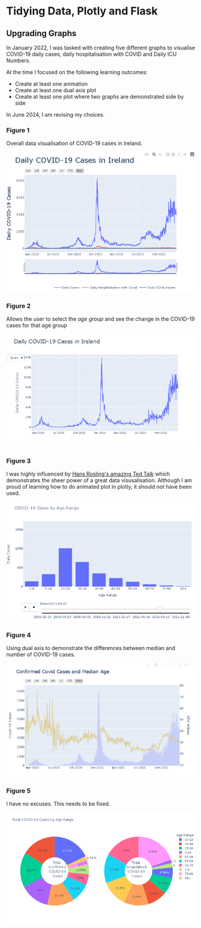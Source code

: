 # Tidying Data, Plotly and Flask

## Upgrading Graphs
In January 2022, I was tasked with creating five different graphs to visualise COVID-19 daily cases, daily hospitalisation with COVID and Daily ICU Numbers. 

At the time I focused on the following learning outcomes:
- Create at least one animation
- Create at least one dual axis plot
- Create at least one plot where two graphs are demonstrated side by side

In June 2024, I am revising my choices.

### Figure 1
Overall data visualisation of COVID-19 cases in Ireland. 

<img src='https://github.com/kjonina/Presenting-Covid19-using-Flask/blob/main/screenshot/figure1.PNG'/></a>

### Figure 2
Allows the user to select the *age group* and see the change in the COVID-19 cases for that age group

<img src='https://github.com/kjonina/Presenting-Covid19-using-Flask/blob/main/screenshot/figure2.PNG'/></a>

### Figure 3
I was highly influenced by [Hans Rosling's amazing Ted Talk](https://www.youtube.com/watch?v=hVimVzgtD6w&ab_channel=TED) which demonstrates the sheer power of a great data visusalisation. Although I am proud of learning how to do animated plot in plotly, it should not have been used. 

<img src='https://github.com/kjonina/Presenting-Covid19-using-Flask/blob/main/screenshot/figure3.PNG'/></a>

### Figure 4
Using dual axis to demonstrate the differences between median and number of COVID-19 cases. 


<img src='https://github.com/kjonina/Presenting-Covid19-using-Flask/blob/main/screenshot/figure4.PNG'/></a>

### Figure 5
I have no excuses. This needs to be fixed.

<img src='https://github.com/kjonina/Presenting-Covid19-using-Flask/blob/main/screenshot/figure5.PNG'/></a>

